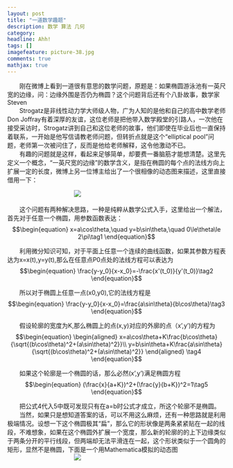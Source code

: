 ```yaml
---
layout: post
title: "一道数学趣题"
description: 数学 算法 几何
category: 
headline: Ahh!
tags: []
imagefeature: picture-38.jpg
comments: true
mathjax: true
---
```




　　刚在微博上看到一道很有意思的数学问题，原题是：如果椭圆游泳池有一英尺宽的边缘，问：边缘外围是否仍为椭圆？这个问题背后还有个八卦故事，数学家Steven<br> 　　Strogatz是非线性动力学大师级人物，广为人知的是他和自己的高中数学老师Don Joffray有着深厚的友谊，这位老师是把他带入数学殿堂的引路人，一次他在接受采访时，Strogatz讲到自己和这位老师的故事，他们即使在毕业后也一直保持着联系，一开始是他写信请教老师问题，但转折点就是这个“elliptical pool”问题，老师第一次被问住了，反而是他给老师解释，这令他激动不已。<br>
　　有趣的问题就是这样，看起来足够简单，却要费一番脑筋才能想清楚。这里先定义一个概念，“一英尺宽的边缘”的数学含义，是指在椭圆的每个点的法线方向上扩展一定的长度，微博上另一位博主给出了一个很相像的动态图来描述，这里直接借用一下：<br>


　　　　　　　　　　　![][1]



　　这个问题有两种解决思路，一种是纯粹从数学公式入手，这里给出一个解法，首先对于任意一个椭圆，用参数函数表达：<br>
$$\begin{equation}
x=a\cos\theta,\quad
y=b\sin\theta,\quad
0\le\theta\le 2\pi\tag1
\end{equation}$$



　　利用微分知识可知，对于平面上任意一个连续的曲线函数，如果其参数方程表达为x=x(t),y=y(t),那么在任意点P0点处的法线方程可以表达为<br>
$$\begin{equation}
\frac{y-y_0}{x-x_0}=-\frac{x'(t_0)}{y'(t_0)}\tag2
\end{equation}$$



　　所以对于椭圆上任意一点(x0,y0),它的法线方程是<br>
$$\begin{equation}
\frac{y-y_0}{x-x_0}=\frac{a\sin\theta}{b\cos\theta}\tag3
\end{equation}$$



　　假设轮廓的宽度为K,那么椭圆上的点(x,y)对应的外廓的点（x’,y’)的方程为<br>
$$\begin{equation}
\begin{aligned}
x=a\cos\theta+K\frac{b\cos\theta}{\sqrt{(b\cos\theta)^2+(a\sin\theta)^2}}\\
y=b\sin\theta+K\frac{a\sin\theta}{\sqrt{(b\cos\theta)^2+(a\sin\theta)^2}}
\end{aligned}
\tag4
\end{equation}$$



　　如果这个轮廓是一个椭圆的话，那么必然(x’,y’)满足椭圆方程<br>
$$\begin{equation}
(\frac{x}{a+K})^2+(\frac{y}{b+K})^2=1\tag5
\end{equation}$$



　　把公式4代入5中既可发现只有在a=b时公式才成立，所这个轮廓不是椭圆。<br>
　　当然，如果只是想知道答案的话，可以不用这么麻烦，还有一种思路就是利用极端情况。设想一下这个椭圆极其“扁”，那么它的形状像是两条紧紧贴在一起的线段，不难想象，如果在这个椭圆外扩展一个宽度，那么新的轮廓的的上下边缘类似于两条分开的平行线段，但两端却无法平滑连在一起，这个形状类似于一个圆角的矩形，显然不是椭圆，下面是一个用Mathematica模拟的动态图<br>
　　　　　　　　　　　![][2]


  [1]: http://thecodeway.com/blog/wp-content/uploads/2015/01/ca243394gw1eoc8rmbgyvg209c086k53.gif
  [2]: http://thecodeway.com/blog/wp-content/uploads/2015/01/eclipse.gif